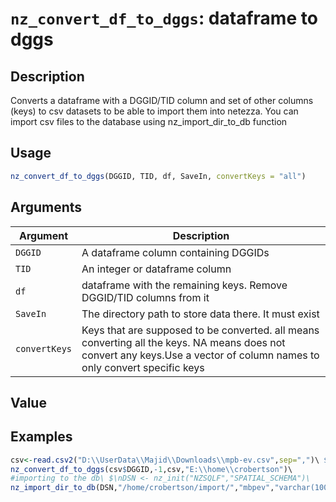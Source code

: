 # `nz_convert_df_to_dggs`: dataframe to dggs

## Description


 Converts a dataframe with a DGGID/TID column and set of other columns (keys) to csv
 datasets to be able to import them into netezza. You can import csv files to the database using nz_import_dir_to_db function


## Usage

```r
nz_convert_df_to_dggs(DGGID, TID, df, SaveIn, convertKeys = "all")
```


## Arguments

Argument      |Description
------------- |----------------
```DGGID```     |     A dataframe column containing DGGIDs
```TID```     |     An integer or dataframe column
```df```     |     dataframe with the remaining keys. Remove DGGID/TID columns from it
```SaveIn```     |     The directory path to store data there. It must exist
```convertKeys```     |     Keys that are supposed to be converted. all means converting all the keys. NA means does not convert any keys.Use a vector of column names to only convert specific keys

## Value


 


## Examples

```r
csv<-read.csv2("D:\\UserData\\Majid\\Downloads\\mpb-ev.csv",sep=",")\ $\nhead(csv)\ 
nz_convert_df_to_dggs(csv$DGGID,-1,csv,"E:\\home\\crobertson")\ 
#importing to the db\ $\nDSN <- nz_init("NZSQLF","SPATIAL_SCHEMA")\ 
nz_import_dir_to_db(DSN,"/home/crobertson/import/","mbpev","varchar(100)")\
 ```